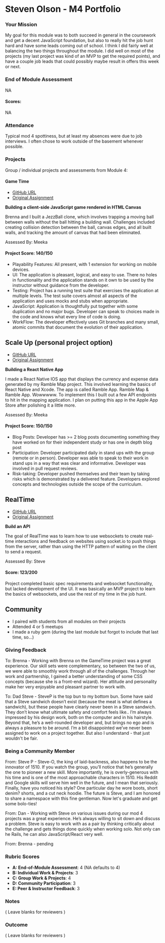 # Steven Olson - M4 Portfolio

### Your Mission

My goal for this module was to both succeed in general in the coursework and get a decent JavaScript foundation, but also to really hit the job hunt hard and have some leads coming out of school. I think I did fairly well at balancing the two things throughout the module. I did well on most of the projects (my last project was kind of an MVP to get the required points), and have a couple job leads that could possibly maybe result in offers this week or next.


### End of Module Assessment

NA


#### Scores:

NA

### Attendance

Typical mod 4 spottiness, but at least my absences were due to job interviews. I often chose to work outside of the basement whenever possible.

### Projects

Group / individual projects and assessments from Module 4:

#### Game Time

* [GitHub URL](https://github.com/SteveOscar/Jezz_Ball)
* [Original Assignment](https://github.com/turingschool/lesson_plans/blob/master/ruby_04-apis_and_scalability/gametime_project.markdown)

**Building a client-side JavaScript game rendered in HTML Canvas**

Brenna and I built a JezzBall clone, which involves trapping a moving ball between walls without the ball hitting a building wall. Challenges included creating collision detection between the ball, canvas edges, and all built walls, and tracking the amount of canvas that had been eliminated.

Assessed By: Meeka

#### Project Score: 140/150

* Playability Features: All present, with 1 extension for working on mobile devices.
* UI: The application is pleasant, logical, and easy to use. There no holes in functionality and the application stands on it own to be used by the instructor without guidance from the developer.
* Testing: Project has a running test suite that exercises the application at multiple levels. The test suite covers almost all aspects of the application and uses mocks and stubs when appropriate.
* JavaScript: Application is thoughtfully put together with some duplication and no major bugs. Developer can speak to choices made in the code and knows what every line of code is doing.  
* WorkFlow: The developer effectively uses Git branches and many small, atomic commits that document the evolution of their application.



## Scale Up (personal project option)

* [GitHub URL](https://github.com/SteveOscar/Ramble_App)
* [Original Assignment](https://github.com/turingschool/curriculum/blob/master/source/projects/the_scale_up.markdown)

**Building a React Native App**  

I made a React Native IOS app that displays the currency and expense data generated by my Ramble Map project. This involved learning the basics of React Native and Xcode. The app is called Ramble App. Ramble Map & Ramble App. Wowwwww. To implement this I built out a few API endpoints to hit in the mapping application. I plan on putting this app in the Apple App Store after polishing it a little more.

  Assessed By: Meeka

#### Project Score: 150/150

* Blog Posts: Developer has >= 2 blog posts documenting something they have worked on for their independent study or has one in depth blog post
* Participation: Developer participated daily in stand ups with the group (remote or in person). Developer was able to speak to their work in stand ups in a way that was clear and informative. Developer was involved in pull request reviews.
* Risk-taking: Developer pushed themselves and their team by taking risks which is demonstrated by a delivered feature. Developers explored concepts and technologies outside the scope of the curriculum.


## RealTime

* [GitHub URL](https://github.com/SteveOscar/websockets)
* [Original Assignment](https://github.com/turingschool/curriculum/blob/master/source/projects/real_time.markdown)

**Build an API**

The goal of RealTime was to learn how to use websockets to create real-time interactions and feedback on websites using socket.io to push things from the server, rather than using the HTTP pattern of waiting on the client to send a request.

Assessed By: Steve

#### Score: 123/200

Project completed basic spec requirements and websocket functionality, but lacked development of the UI. It was basically an MVP project to learn the basics of websockets, and use the rest of my time in the job hunt.


## Community  
- I paired with students from all modules on their projects   
- Attended 4 or 5 meetups  
- I made a ruby gem (during the last module but forgot to include that last time, so...)

### Giving Feedback

To: Brenna -   Working with Brenna on the GameTime project was a great experience. Our skill sets were complementary, so between the two of us, we were able to smoothly work through all of the challenges. Through her work and partnership, I gained a better understanding of some CSS concepts (because she is a front-end wizard). Her attitude and personality make her very enjoyable and pleasant partner to work with.

To: Dad Steve -  SteveP is the top bun to my bottom bun. Some have said that a Steve sandwich doesn’t exist (because the meat is what defines a sandwich), but these people have clearly never been in a Steve sandwich. They don’t know what ultimate safety and comfort feels like..  I’m always impressed by his design work, both on the computer and in his hairstyle. Beyond that, he’s a well-rounded developer and, but brings no ego and is always a pleasure to be around. I’m a bit disappointed we’ve never been assigned to work on a project together.  But also I understand - that just wouldn't be fair.


### Being a Community Member

From: Steve P - Steve-O, the king of laid-backness, also happens to be the innovator of 1510. If you watch the group, you’ll notice that he’s generally the one to pioneer a new skill. More importantly, he is overly-generous with his time and is one of the most approachable characters in 1510. His Reddit and Google skills will serve him well in the future, and I mean that seriously. Finally, have you noticed his style? One particular day he wore boots, short denim? shorts, and a cut neck hoodie. The future is Steve, and I am honored to share a namespace with this fine gentleman. Now let's graduate and get some bolo-ties!

From: Dan - Working with Steve on various issues during our mod 4 projects was a great experience. He’s always willing to sit down and discuss a problem. Steve is easy to work with as a pair by thinking critically about the challenge and gets things done quickly when working solo. Not only can he Rails, he can also JavaScript/React very well.

From: Brenna - pending

### Rubric Scores

* **A: End-of-Module Assessment**: 4 (NA defaults to 4)
* **B: Individual Work & Projects**: 3
* **C: Group Work & Projects**: 4
* **D: Community Participation**: 3
* **E: Peer & Instructor Feedback**: 3

### Notes

( Leave blanks for reviewers )

### Outcome

( Leave blanks for reviewers )
